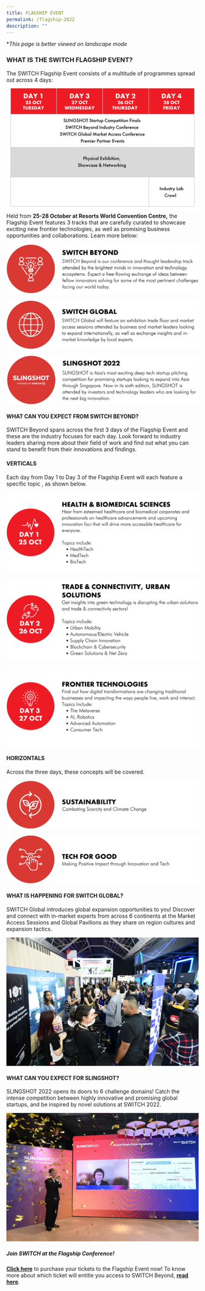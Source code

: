```yaml
---
title: FLAGSHIP EVENT
permalink: /flagship-2022
description: ""
---
```

**This page is better viewed on landscape mode*
### **WHAT IS THE SWITCH FLAGSHIP EVENT?**
The SWITCH Flagship Event consists of a multitude of programmes spread out across 4 days: 
![](/images/SWITCH%202022%20Landing%20Page/GREY%20Events%20Overview.png)
Held from **25-28 October at Resorts World Convention Centre,** the Flagship Event features 3 tracks that are carefully curated to showcase exciting new frontier technologies, as well as promising business opportunities and collaborations. Learn more below:

![](/images/SWITCH%202022%20Landing%20Page/SWITCH%20BEYOND.jpeg)

![](/images/SWITCH%202022%20Landing%20Page/SWITCH%20GLOBAL.jpeg)

![](/images/SWITCH%202022%20Landing%20Page/SLINGSHOT.jpeg)
#### **WHAT CAN YOU EXPECT FROM SWITCH BEYOND?**
SWITCH Beyond spans across the first 3 days of the Flagship Event and these are the industry focuses for each day. Look forward to industry leaders sharing more about their field of work and find out what you can stand to benefit from their innovations and findings.

#### **VERTICALS**
Each day from Day 1 to Day 3 of the Flagship Event will each feature a specific topic , as shown below. 

![](/images/SWITCH%202022%20Landing%20Page/HEALTH%20&%20BIOMED.png)

![](/images/SWITCH%202022%20Landing%20Page/TRADE%20&%20CONNECTIVITY.png)

![](/images/SWITCH%202022%20Landing%20Page/FRONTIER%20TECHNOLOGIES.png)

#### **HORIZONTALS**
Across the three days, these concepts will be covered.

![](/images/SWITCH%202022%20Landing%20Page/SUSTAINABILITY.jpeg)

![](/images/SWITCH%202022%20Landing%20Page/TECH%20FOR%20GOOD.jpeg)


#### **WHAT IS HAPPENING FOR SWITCH GLOBAL?**
SWITCH Global introduces global expansion opportunities to you! Discover and connect with in-market experts from across 6 continents at the Market Access Sessions and Global Pavilions as they share on region cultures and expansion tactics. 

![SWITCH Global](/images/SWITCH%20Global%203.JPG)
#### **WHAT CAN YOU EXPECT FOR SLINGSHOT?**
SLINGSHOT 2022 opens its doors to 6 challenge domains! Catch the intense competition between highly innovative and promising global startups, and be inspired by novel solutions at SWITCH 2022.

![SLINGSHOT ](/images/slingshot_2021_winner_quantumcyte_web.jpeg)
##### **Join SWITCH at the Flagship Conference!**
**[Click here](https://community.switchsg.org/register)** to purchase your tickets to the Flagship Event now! 
To know more about which ticket will entitle you access to SWITCH Beyond, **[read here](https://enterprisesg-switch-staging.netlify.app/tickets)**.